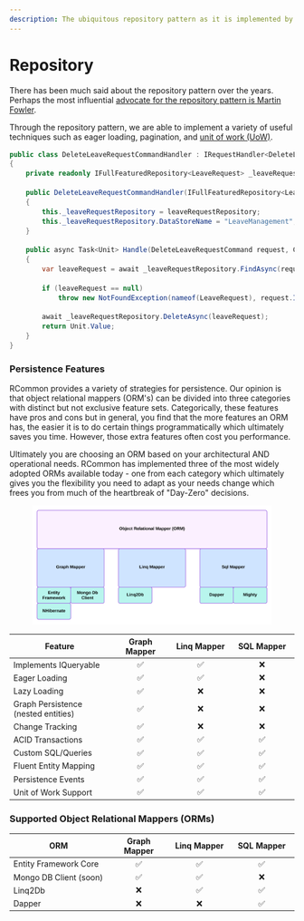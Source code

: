 ```yaml
---
description: The ubiquitous repository pattern as it is implemented by RCommon.
---
```


# Repository

There has been much said about the repository pattern over the years. Perhaps the most influential [advocate for the repository pattern is Martin Fowler](https://www.martinfowler.com/eaaCatalog/repository.html).&#x20;

Through the repository pattern, we are able to implement a variety of useful techniques such as eager loading, pagination, and [unit of work (UoW)](../transactions/unit-of-work.md).&#x20;

```csharp
public class DeleteLeaveRequestCommandHandler : IRequestHandler<DeleteLeaveRequestCommand>
{
    private readonly IFullFeaturedRepository<LeaveRequest> _leaveRequestRepository;

    public DeleteLeaveRequestCommandHandler(IFullFeaturedRepository<LeaveRequest> leaveRequestRepository)
    {
        this._leaveRequestRepository = leaveRequestRepository;
        this._leaveRequestRepository.DataStoreName = "LeaveManagement";
    }

    public async Task<Unit> Handle(DeleteLeaveRequestCommand request, CancellationToken cancellationToken)
    {
        var leaveRequest = await _leaveRequestRepository.FindAsync(request.Id);

        if (leaveRequest == null)
            throw new NotFoundException(nameof(LeaveRequest), request.Id);

        await _leaveRequestRepository.DeleteAsync(leaveRequest);
        return Unit.Value;
    }
}
```

&#x20;

### Persistence Features

RCommon provides a variety of strategies for persistence. Our opinion is that object relational mappers (ORM's) can be divided into three categories with distinct but not exclusive feature sets. Categorically, these features have pros and cons but in general, you find that the more features an ORM has, the easier it is to do certain things programmatically which ultimately saves you time. However, those extra features often cost you performance.&#x20;

Ultimately you are choosing an ORM based on your architectural AND operational needs. RCommon has implemented three of the most widely adopted ORMs available today - one from each category which ultimately gives you the flexibility you need to adapt as your needs change which frees you from much of the heartbreak of "Day-Zero" decisions.&#x20;

<figure><img src="../../../../.gitbook/assets/RCommon - ORM Classifications.svg" alt=""><figcaption></figcaption></figure>

<table><thead><tr><th width="269">Feature</th><th width="152" align="center">Graph Mapper</th><th width="138" align="center">Linq Mapper</th><th width="165" align="center">SQL Mapper</th></tr></thead><tbody><tr><td>Implements IQueryable</td><td align="center"><span data-gb-custom-inline data-tag="emoji" data-code="2705">✅</span></td><td align="center"><span data-gb-custom-inline data-tag="emoji" data-code="2705">✅</span></td><td align="center"><span data-gb-custom-inline data-tag="emoji" data-code="274c">❌</span></td></tr><tr><td>Eager Loading</td><td align="center"><span data-gb-custom-inline data-tag="emoji" data-code="2705">✅</span></td><td align="center"><span data-gb-custom-inline data-tag="emoji" data-code="2705">✅</span></td><td align="center"><span data-gb-custom-inline data-tag="emoji" data-code="274c">❌</span></td></tr><tr><td>Lazy Loading</td><td align="center"><span data-gb-custom-inline data-tag="emoji" data-code="2705">✅</span></td><td align="center"><span data-gb-custom-inline data-tag="emoji" data-code="274c">❌</span></td><td align="center"><span data-gb-custom-inline data-tag="emoji" data-code="274c">❌</span></td></tr><tr><td>Graph Persistence (nested entities)</td><td align="center"><span data-gb-custom-inline data-tag="emoji" data-code="2705">✅</span></td><td align="center"><span data-gb-custom-inline data-tag="emoji" data-code="274c">❌</span></td><td align="center"><span data-gb-custom-inline data-tag="emoji" data-code="274c">❌</span></td></tr><tr><td>Change Tracking</td><td align="center"><span data-gb-custom-inline data-tag="emoji" data-code="2705">✅</span></td><td align="center"><span data-gb-custom-inline data-tag="emoji" data-code="274c">❌</span></td><td align="center"><span data-gb-custom-inline data-tag="emoji" data-code="274c">❌</span></td></tr><tr><td>ACID Transactions</td><td align="center"><span data-gb-custom-inline data-tag="emoji" data-code="2705">✅</span></td><td align="center"><span data-gb-custom-inline data-tag="emoji" data-code="2705">✅</span></td><td align="center"><span data-gb-custom-inline data-tag="emoji" data-code="2705">✅</span></td></tr><tr><td>Custom SQL/Queries</td><td align="center"><span data-gb-custom-inline data-tag="emoji" data-code="2705">✅</span></td><td align="center"><span data-gb-custom-inline data-tag="emoji" data-code="2705">✅</span></td><td align="center"><span data-gb-custom-inline data-tag="emoji" data-code="2705">✅</span></td></tr><tr><td>Fluent Entity Mapping</td><td align="center"><span data-gb-custom-inline data-tag="emoji" data-code="2705">✅</span></td><td align="center"><span data-gb-custom-inline data-tag="emoji" data-code="2705">✅</span></td><td align="center"><span data-gb-custom-inline data-tag="emoji" data-code="2705">✅</span></td></tr><tr><td>Persistence Events</td><td align="center"><span data-gb-custom-inline data-tag="emoji" data-code="2705">✅</span></td><td align="center"><span data-gb-custom-inline data-tag="emoji" data-code="2705">✅</span></td><td align="center"><span data-gb-custom-inline data-tag="emoji" data-code="2705">✅</span></td></tr><tr><td>Unit of Work Support</td><td align="center"><span data-gb-custom-inline data-tag="emoji" data-code="2705">✅</span></td><td align="center"><span data-gb-custom-inline data-tag="emoji" data-code="2705">✅</span></td><td align="center"><span data-gb-custom-inline data-tag="emoji" data-code="2705">✅</span></td></tr></tbody></table>



### Supported Object Relational Mappers (ORMs)

<table><thead><tr><th width="269">ORM</th><th width="152" align="center">Graph Mapper</th><th width="138" align="center">Linq Mapper</th><th width="165" align="center">SQL Mapper</th></tr></thead><tbody><tr><td>Entity Framework Core</td><td align="center"><span data-gb-custom-inline data-tag="emoji" data-code="2705">✅</span></td><td align="center"><span data-gb-custom-inline data-tag="emoji" data-code="2705">✅</span></td><td align="center"><span data-gb-custom-inline data-tag="emoji" data-code="2705">✅</span></td></tr><tr><td>Mongo DB Client (soon)</td><td align="center"><span data-gb-custom-inline data-tag="emoji" data-code="2705">✅</span></td><td align="center"><span data-gb-custom-inline data-tag="emoji" data-code="2705">✅</span></td><td align="center"><span data-gb-custom-inline data-tag="emoji" data-code="274c">❌</span></td></tr><tr><td>Linq2Db</td><td align="center"><span data-gb-custom-inline data-tag="emoji" data-code="274c">❌</span></td><td align="center"><span data-gb-custom-inline data-tag="emoji" data-code="2705">✅</span></td><td align="center"><span data-gb-custom-inline data-tag="emoji" data-code="2705">✅</span></td></tr><tr><td>Dapper</td><td align="center"><span data-gb-custom-inline data-tag="emoji" data-code="274c">❌</span></td><td align="center"><span data-gb-custom-inline data-tag="emoji" data-code="274c">❌</span></td><td align="center"><span data-gb-custom-inline data-tag="emoji" data-code="2705">✅</span></td></tr></tbody></table>

